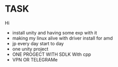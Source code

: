 # TASK
Hi

- install unity and having some exp with it 
- making my linux alive with driver install for amd
- jp every day start to day 
- one unity project
- ONE PROGECT WITH SDLK With cpp
- VPN OR TELEGRAMe
